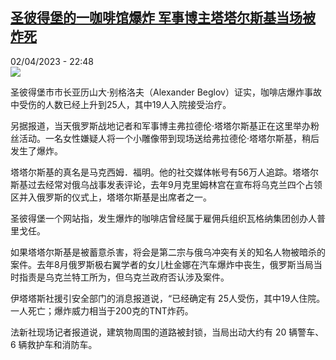 <!--1680470105000-->
[圣彼得堡的一咖啡馆爆炸    军事博主塔塔尔斯基当场被炸死](https://www.rfi.fr/cn/%E6%AC%A7%E6%B4%B2/20230402-%E5%9C%A3%E5%BD%BC%E5%BE%97%E5%A0%A1%E7%9A%84%E4%B8%80%E5%92%96%E5%95%A1%E9%A6%86%E7%88%86%E7%82%B8-%E5%86%9B%E4%BA%8B%E5%8D%9A%E4%B8%BB%E5%A1%94%E5%A1%94%E5%B0%94%E6%96%AF%E5%9F%BA%E5%BD%93%E5%9C%BA%E8%A2%AB%E7%82%B8%E6%AD%BB)
------

<div>02/04/2023 - 22:48</div><img src="https://s.rfi.fr/media/display/ba3ac0ba-d197-11ed-8990-005056bfb2b6/w:1280/p:16x9/Des-forces-de-l-ordre-devant-le-lieu-de-l-explosion-a-Saint-Petersbourg-le-2-avril-2023-1609559.png"><p><strong></strong></p><div><p>圣彼得堡市市长亚历山大·别格洛夫（Alexander Beglov）证实，咖啡店爆炸事故中受伤的人数已经上升到25人，其中19人入院接受治疗。</p><p>另据报道，当天俄罗斯战地记者和军事博主弗拉德伦·塔塔尔斯基正在这里举办粉丝活动。一名女性嫌疑人将一个小雕像带到现场送给弗拉德伦·塔塔尔斯基，稍后发生了爆炸。</p><p>塔塔尔斯基的真名是马克西姆．福明。他的社交媒体帐号有56万人追踪。塔塔尔斯基过去经常对俄乌战事发表评论，去年9月克里姆林宫在宣布将乌克兰四个占领区并入俄罗斯的仪式上，塔塔尔斯基是出席者之一。</p><p>圣彼得堡一个网站指，发生爆炸的咖啡店曾经属于雇佣兵组织瓦格纳集团创办人普里戈任。</p><p>如果塔塔尔斯基是被蓄意杀害，将会是第二宗与俄乌冲突有关的知名人物被暗杀的案件。去年8月俄罗斯极右翼学者的女儿杜金娜在汽车爆炸中丧生，俄罗斯当局当时指责是乌克兰特工所为，但乌克兰政府否认涉及案件。</p><p>伊塔塔斯社援引安全部门的消息报道说，“已经确定有 25人受伤，其中19人住院。一人死亡；爆炸威力相当于200克的TNT炸药。</p><p>法新社现场记者报道说，建筑物周围的道路被封锁，当局出动大约有 20 辆警车、6 辆救护车和消防车。</p><div data-selfpromo-newsletter></div><div data-selfpromo-app></div></div>
